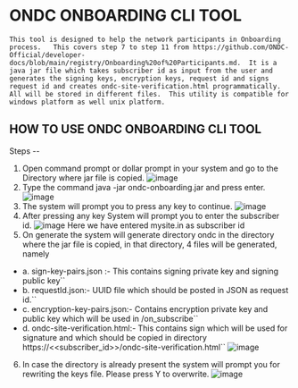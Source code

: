 #   ONDC ONBOARDING CLI TOOL
``
This tool is designed to help the network participants in Onboarding process.   This covers step 7 to step 11 from https://github.com/ONDC-Official/developer-docs/blob/main/registry/Onboarding%20of%20Participants.md.  It is a java jar file which takes subscriber id as input from the user and generates the signing keys, encryption keys, request id and signs request id and creates ondc-site-verification.html programmatically.  All will be stored in different files.  This utility is compatible for windows platform as well unix platform.
``
## HOW TO USE ONDC ONBOARDING CLI TOOL

Steps --

1.	Open command prompt or dollar prompt in your system and go to the Directory where jar file is copied.
	![image](https://user-images.githubusercontent.com/105848220/191972868-939ddb64-b3e4-40bc-b811-21fa6a2c75a8.png)
2.	Type the command java -jar ondc-onboarding.jar and press enter.
 ![image](https://user-images.githubusercontent.com/105848220/191973151-6aef3bb2-1741-425d-b5c3-1b8a28a936f9.png)
3.	The system will prompt you to press any key to continue.
![image](https://user-images.githubusercontent.com/105848220/191973338-7be0500d-69dc-4bb7-8f4e-69fb90a58cb3.png)
4.	After pressing any key System will prompt you to  enter the subscriber id.
![image](https://user-images.githubusercontent.com/105848220/191974098-dc05ed46-54f2-47e9-9e6c-703392a8cdff.png)
Here we have entered mysite.in as subscriber id
5.	On generate the system will generate directory ondc in the directory where the jar file is copied, in that directory, 4 files will be generated, namely
*   a.	sign-key-pairs.json  :- This contains signing private key and signing public key``
*   b.	requestId.json:- UUID file which should be posted in JSON as request id.``
*   c.	encryption-key-pairs.json:- Contains encryption private key and public key which will be used in /on_subscribe``
*   d.	ondc-site-verification.html:- This contains sign which will be used for signature and which should be copied in directory https://<<subscriber_id>>/ondc-site-verification.html``
![image](https://user-images.githubusercontent.com/105848220/191975342-e98c1c83-0fe8-4c99-a17b-987b490c771f.png)
6. In case the directory is already present the system will prompt you for rewriting the keys file.  Please press Y to overwrite.
![image](https://user-images.githubusercontent.com/105848220/191975515-5eca8c99-9359-470c-81d9-6f704d086f75.png)
